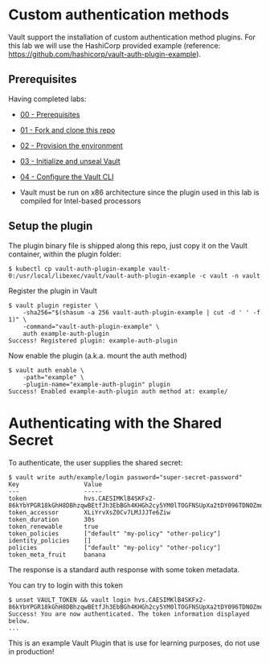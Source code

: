 # Custom authentication methods

Vault support the installation of custom authentication method plugins. For this lab we will use the HashiCorp provided example (reference: https://github.com/hashicorp/vault-auth-plugin-example).

## Prerequisites 

Having completed labs:

- [00 - Prerequisites](./labs/00-Prerequisites/README.md)

- [01 - Fork and clone this repo](./labs/01-Fork_and_clone_this_repo/README.md)

- [02 - Provision the environment](./labs/02-Provision_the_environment/README.md)

- [03 - Initialize and unseal Vault](./labs/03-Initialize_and_unseal_vault/README.md)

- [04 - Configure the Vault CLI](./labs/04-Configure_Vault_CLI/README.md)

- Vault must be run on x86 architecture since the plugin used in this lab is compiled for Intel-based processors 

## Setup the plugin

The plugin binary file is shipped along this repo, just copy it on the Vault container, within the plugin folder:

```console
$ kubectl cp vault-auth-plugin-example vault-0:/usr/local/libexec/vault/vault-auth-plugin-example -c vault -n vault
```

Register the plugin in Vault

```console
$ vault plugin register \
    -sha256="$(shasum -a 256 vault-auth-plugin-example | cut -d ' ' -f 1)" \
    -command="vault-auth-plugin-example" \
    auth example-auth-plugin
Success! Registered plugin: example-auth-plugin
```
Now enable the plugin (a.k.a. mount the auth method)

```console
$ vault auth enable \
    -path="example" \
    -plugin-name="example-auth-plugin" plugin
Success! Enabled example-auth-plugin auth method at: example/
```

# Authenticating with the Shared Secret

To authenticate, the user supplies the shared secret:

```console
$ vault write auth/example/login password="super-secret-password"
Key                  Value
---                  -----
token                hvs.CAESIMKlB4SKFx2-86kYbYPGR18kGhH8DBhzqwBEtfJh3EbBGh4KHGh2cy5YM0lTOGFNSUpXa2tDY096TDNOZmdoOXQ
token_accessor       XLiYrvXsZ0Cv7LMJJJTe6Ziw
token_duration       30s
token_renewable      true
token_policies       ["default" "my-policy" "other-policy"]
identity_policies    []
policies             ["default" "my-policy" "other-policy"]
token_meta_fruit     banana
```

The response is a standard auth response with some token metadata.

You can try to login with this token

```console
$ unset VAULT_TOKEN && vault login hvs.CAESIMKlB4SKFx2-86kYbYPGR18kGhH8DBhzqwBEtfJh3EbBGh4KHGh2cy5YM0lTOGFNSUpXa2tDY096TDNOZmdoOXQ
Success! You are now authenticated. The token information displayed below.
...
```

This is an example Vault Plugin that is use for learning purposes, do not use in production!